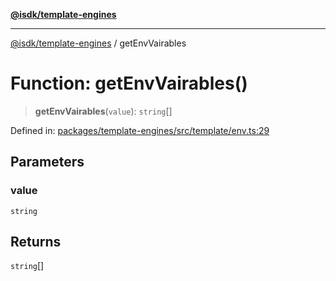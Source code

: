 [**@isdk/template-engines**](../README.md)

***

[@isdk/template-engines](../globals.md) / getEnvVairables

# Function: getEnvVairables()

> **getEnvVairables**(`value`): `string`[]

Defined in: [packages/template-engines/src/template/env.ts:29](https://github.com/isdk/template-engines.js/blob/24b1ccbec627480811c0e55e7b0aa8bfa87438e3/src/template/env.ts#L29)

## Parameters

### value

`string`

## Returns

`string`[]
